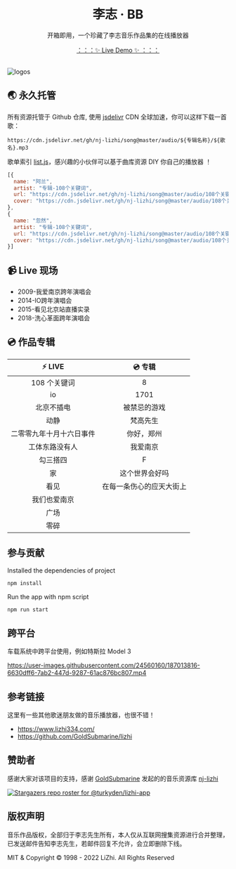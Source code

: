 <h1 align="center">李志 · BB</h1>

<p align="center">开箱即用，一个珍藏了李志音乐作品集的在线播放器</p>

<div align="center">
  <a href="https://lizhi.turkyden.com" target="_blank">：：：✨ Live Demo ✨ ：：：</a>
</div>

<br/>

![logos](./screenshot.png)

## 🌏 永久托管

所有资源托管于 Github 仓库, 使用 [jsdelivr](https://www.jsdelivr.com/) CDN 全球加速，你可以这样下载一首歌：

```
https://cdn.jsdelivr.net/gh/nj-lizhi/song@master/audio/${专辑名称}/${歌名}.mp3
```

歌单索引 [list.js](https://cdn.jsdelivr.net/gh/nj-lizhi/song@master/audio/list.js)，感兴趣的小伙伴可以基于曲库资源 DIY 你自己的播放器 ！

```js
[{
  name: "阿兰",
  artist: "专辑-108个关键词",
  url: "https://cdn.jsdelivr.net/gh/nj-lizhi/song@master/audio/108个关键词/阿兰.mp3",
  cover: "https://cdn.jsdelivr.net/gh/nj-lizhi/song@master/audio/108个关键词/cover.png",
},
{
  name: "忽然",
  artist: "专辑-108个关键词",
  url: "https://cdn.jsdelivr.net/gh/nj-lizhi/song@master/audio/108个关键词/忽然.mp3",
  cover: "https://cdn.jsdelivr.net/gh/nj-lizhi/song@master/audio/108个关键词/cover.png",
}]
```

## 📹 Live 现场

- 2009-我爱南京跨年演唱会
- 2014-IO跨年演唱会
- 2015-看见北京站直播实录
- 2018-洗心革面跨年演唱会

## 💿 作品专辑

| :zap: **LIVE**           | 💿 **专辑**           |
| :------------------------: | :------------------------: |
| 108 个关键词             | 8                        |
| io                       | 1701                     |
| 北京不插电               | 被禁忌的游戏             |
| 动静                     | 梵高先生                 |
| 二零零九年十月十六日事件 | 你好，郑州               |
| 工体东路没有人           | 我爱南京                 |
| 勾三搭四                 | F                        |
| 家                       | 这个世界会好吗           |
| 看见                     | 在每一条伤心的应天大街上 |
| 我们也爱南京             |                          |
| 广场                     |                          |
| 零碎                     |                          |

## 参与贡献

Installed the dependencies of project

```bash
npm install
```

Run the app with npm script

```bash
npm run start
```

## 跨平台

车载系统中跨平台使用，例如特斯拉 Model 3

https://user-images.githubusercontent.com/24560160/187013816-6630dff6-7ab2-447d-9287-61ac876bc807.mp4

## 参考链接

这里有一些其他歌迷朋友做的音乐播放器，也很不错！

- https://www.lizhi334.com/
- https://github.com/GoldSubmarine/lizhi

## 赞助者

感谢大家对该项目的支持，感谢 [GoldSubmarine](https://github.com/GoldSubmarine) 发起的的音乐资源库 [nj-lizhi](https://github.com/nj-lizhi)

[![Stargazers repo roster for @turkyden/lizhi-app](https://reporoster.com/stars/turkyden/lizhi-app)](https://github.com/turkyden/lizhi-app/stargazers)

## 版权声明

音乐作品版权，全部归于李志先生所有，本人仅从互联网搜集资源进行合并整理，已发送邮件告知李志先生，若邮件回复不允许，会立即删除下线。

MIT & Copyright © 1998 - 2022 LiZhi. All Rights Reserved

